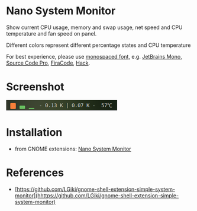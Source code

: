 # Nano System Monitor

Show current CPU usage, memory and swap usage, net speed and CPU temperature and fan speed on panel.

Different colors represent different percentage states and CPU temperature

For best experience, please use [monospaced font](https://en.wikipedia.org/wiki/Monospaced_font), e.g. [JetBrains Mono](https://www.jetbrains.com/lp/mono/), [Source Code Pro](http://adobe-fonts.github.io/source-code-pro/), [FiraCode](https://github.com/tonsky/FiraCode), [Hack](https://github.com/source-foundry/Hack).

# Screenshot

![](screenshot/screenshot.png)

# Installation

- from GNOME extensions: [Nano System Monitor](https://extensions.gnome.org/extension/5037/nano-system-monitor/)

# References

- [https://github.com/LGiki/gnome-shell-extension-simple-system-monitor](hhttps://github.com/LGiki/gnome-shell-extension-simple-system-monitor)

